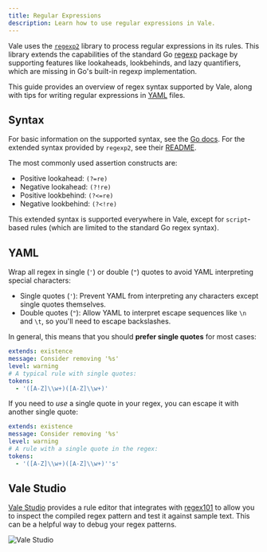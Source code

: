```yaml
---
title: Regular Expressions
description: Learn how to use regular expressions in Vale.
---
```


Vale uses the [`regexp2`][1] library to process regular expressions in its
rules. This library extends the capabilities of the standard Go
[regexp][2] package by supporting features like lookaheads, lookbehinds, and
lazy quantifiers, which are missing in Go's built-in regexp implementation.

This guide provides an overview of regex syntax supported by Vale, along with
tips for writing regular expressions in [YAML][3] files.

## Syntax

For basic information on the supported syntax, see the [Go docs][2]. For the
extended syntax provided by `regexp2`, see their [README][4].

The most commonly used assertion constructs are:

- Positive lookahead: `(?=re)`
- Negative lookahead: `(?!re)`
- Positive lookbehind: `(?<=re)`
- Negative lookbehind: `(?<!re)`

This extended syntax is supported everywhere in Vale, except for `script`-based
rules (which are limited to the standard Go regex syntax).

## YAML

Wrap all regex in single (`'`) or double (`"`) quotes to avoid YAML
interpreting special characters:

- Single quotes (`'`): Prevent YAML from interpreting any characters except
  single quotes themselves.
- Double quotes (`"`): Allow YAML to interpret escape sequences like `\n` and
  `\t`, so you'll need to escape backslashes.

In general, this means that you should **prefer single quotes** for most cases:

```yaml
extends: existence
message: Consider removing '%s'
level: warning
# A typical rule with single quotes:
tokens:
  - '([A-Z]\\w+)([A-Z]\\w+)'
```

If you need to _use_ a single quote in your regex, you can escape it with
another single quote:

```yaml
extends: existence
message: Consider removing '%s'
level: warning
# A rule with a single quote in the regex:
tokens:
  - '([A-Z]\\w+)([A-Z]\\w+)''s'
```

## Vale Studio

[Vale Studio][5] provides a rule editor that integrates with [regex101][6] to
allow you to inspect the compiled regex pattern and test it against sample
text. This can be a helpful way to debug your regex patterns.

![Vale Studio](/media/studio.png)

[1]: https://github.com/dlclark/regexp2
[2]: https://pkg.go.dev/regexp/syntax
[3]: https://yaml.org/
[4]: https://github.com/dlclark/regexp2?tab=readme-ov-file#compare-regexp-and-regexp2
[5]: https://studio.vale.sh/
[6]: https://regex101.com
